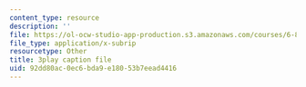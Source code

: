 ```yaml
---
content_type: resource
description: ''
file: https://ol-ocw-studio-app-production.s3.amazonaws.com/courses/6-811-principles-and-practice-of-assistive-technology-fall-2014/92dd80ac0ec6bda9e18053b7eead4416_x18bMLW4eO4.srt
file_type: application/x-subrip
resourcetype: Other
title: 3play caption file
uid: 92dd80ac-0ec6-bda9-e180-53b7eead4416
---
```

